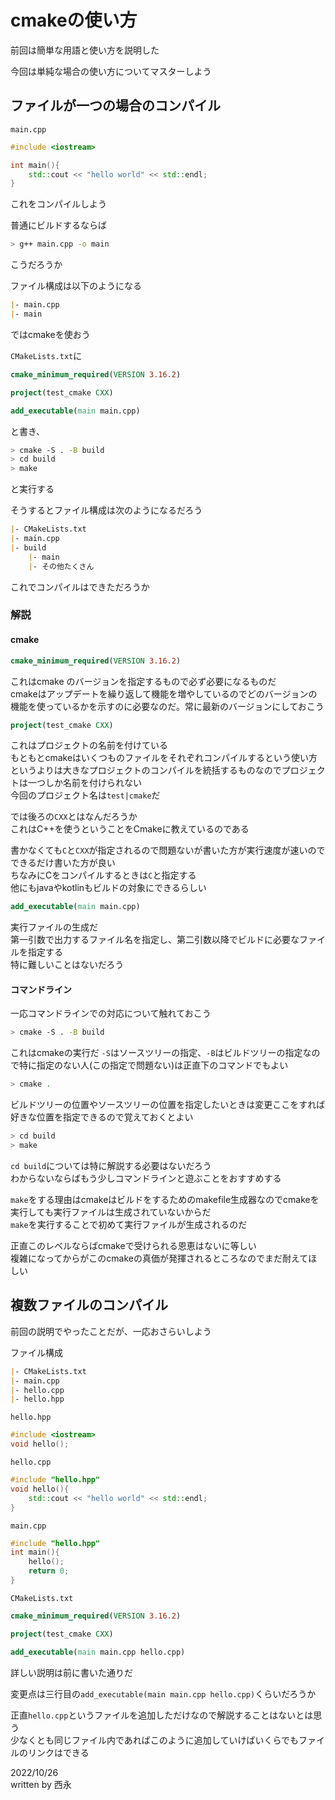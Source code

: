 # cmakeの使い方

前回は簡単な用語と使い方を説明した

今回は単純な場合の使い方についてマスターしよう

## ファイルが一つの場合のコンパイル

`main.cpp`
```cpp
#include <iostream>

int main(){
    std::cout << "hello world" << std::endl;
}
```

これをコンパイルしよう

普通にビルドするならば

```sh
> g++ main.cpp -o main 
```

こうだろうか

ファイル構成は以下のようになる

```markdown
|- main.cpp
|- main
```

ではcmakeを使おう

`CMakeLists.txt`に

```cmake
cmake_minimum_required(VERSION 3.16.2)

project(test_cmake CXX)

add_executable(main main.cpp)
```

と書き、

```sh
> cmake -S . -B build
> cd build
> make
```

と実行する

そうするとファイル構成は次のようになるだろう

```markdown
|- CMakeLists.txt
|- main.cpp
|- build
	|- main
	|- その他たくさん
```

これでコンパイルはできただろうか

### 解説

#### cmake

```cmake
cmake_minimum_required(VERSION 3.16.2)
```

これはcmake のバージョンを指定するもので必ず必要になるものだ  
cmakeはアップデートを繰り返して機能を増やしているのでどのバージョンの機能を使っているかを示すのに必要なのだ。常に最新のバージョンにしておこう

```cmake
project(test_cmake CXX)
```

これはプロジェクトの名前を付けている  
もともとcmakeはいくつものファイルをそれぞれコンパイルするという使い方というよりは大きなプロジェクトのコンパイルを統括するものなのでプロジェクトは一つしか名前を付けられない  
今回のプロジェクト名は`test|cmake`だ

では後ろの`CXX`とはなんだろうか  
これはC++を使うということをCmakeに教えているのである

書かなくても`C`と`CXX`が指定されるので問題ないが書いた方が実行速度が速いのでできるだけ書いた方が良い  
ちなみにCをコンパイルするときは`C`と指定する  
他にもjavaやkotlinもビルドの対象にできるらしい

```cmake
add_executable(main main.cpp)
```

実行ファイルの生成だ  
第一引数で出力するファイル名を指定し、第二引数以降でビルドに必要なファイルを指定する  
特に難しいことはないだろう

#### コマンドライン

一応コマンドラインでの対応について触れておこう

```sh
> cmake -S . -B build
```

これはcmakeの実行だ
`-S`はソースツリーの指定、`-B`はビルドツリーの指定なので特に指定のない人(この指定で問題ない)は正直下のコマンドでもよい

```sh
> cmake .
```

ビルドツリーの位置やソースツリーの位置を指定したいときは変更ここをすれば好きな位置を指定できるので覚えておくとよい

```sh
> cd build
> make
```

`cd build`については特に解説する必要はないだろう  
わからないならばもう少しコマンドラインと遊ぶことをおすすめする

`make`をする理由はcmakeはビルドをするためのmakefile生成器なのでcmakeを実行しても実行ファイルは生成されていないからだ  
`make`を実行することで初めて実行ファイルが生成されるのだ

正直このレベルならばcmakeで受けられる恩恵はないに等しい  
複雑になってからがこのcmakeの真価が発揮されるところなのでまだ耐えてほしい


## 複数ファイルのコンパイル

前回の説明でやったことだが、一応おさらいしよう

ファイル構成

```markdown
|- CMakeLists.txt
|- main.cpp
|- hello.cpp
|- hello.hpp
```

`hello.hpp`
```cpp
#include <iostream>
void hello();
```

`hello.cpp`
```cpp
#include "hello.hpp"
void hello(){
	std::cout << "hello world" << std::endl;
}
```

`main.cpp`
```cpp
#include "hello.hpp"
int main(){
	hello();
	return 0;
}
```

`CMakeLists.txt`
```cmake
cmake_minimum_required(VERSION 3.16.2)

project(test_cmake CXX)

add_executable(main main.cpp hello.cpp)
```

詳しい説明は前に書いた通りだ

変更点は三行目の`add_executable(main main.cpp hello.cpp)`くらいだろうか

正直`hello.cpp`というファイルを追加しただけなので解説することはないとは思う  
少なくとも同じファイル内であればこのように追加していけばいくらでもファイルのリンクはできる

2022/10/26  
written by 西永
